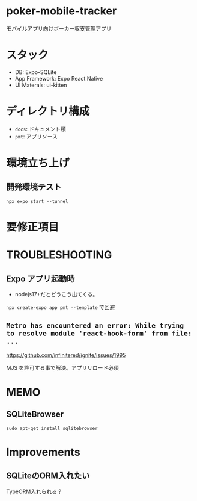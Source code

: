 # poker-mobile-tracker

モバイルアプリ向けポーカー収支管理アプリ

# スタック

- DB: Expo-SQLite
- App Framework: Expo React Native
- UI Materals: ui-kitten

# ディレクトリ構成

- `docs`: ドキュメント類
- `pmt`: アプリソース

# 環境立ち上げ

## 開発環境テスト

`npx expo start --tunnel`


# 要修正項目

# TROUBLESHOOTING

## Expo アプリ起動時

- nodejs17+だとどうこう出てくる。

`npx create-expo app pmt --template` で回避

## `Metro has encountered an error: While trying to resolve module 'react-hook-form' from file: ...`

https://github.com/infinitered/ignite/issues/1995

MJS を許可する事で解決。アプリリロード必須

# MEMO

## SQLiteBrowser

`sudo apt-get install sqlitebrowser`

# Improvements
## SQLiteのORM入れたい
TypeORM入れられる？
